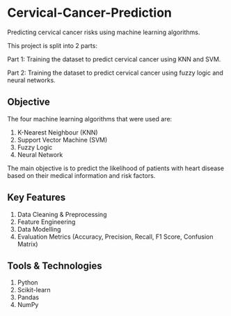 # Cervical-Cancer-Prediction
Predicting cervical cancer risks using machine learning algorithms.

This project is split into 2 parts:

Part 1: Training the dataset to predict cervical cancer using KNN and SVM.

Part 2: Training the dataset to predict cervical cancer using fuzzy logic and neural networks.

## Objective
The four machine learning algorithms that were used are:

1. K-Nearest Neighbour (KNN)
2. Support Vector Machine (SVM)
3. Fuzzy Logic
4. Neural Network

The main objective is to predict the likelihood of patients with heart disease based on their medical information and risk factors. 

## Key Features
1. Data Cleaning & Preprocessing
2. Feature Engineering
3. Data Modelling
4. Evaluation Metrics (Accuracy, Precision, Recall, F1 Score, Confusion Matrix)

## Tools & Technologies
1. Python
2. Scikit-learn
3. Pandas
4. NumPy
   
